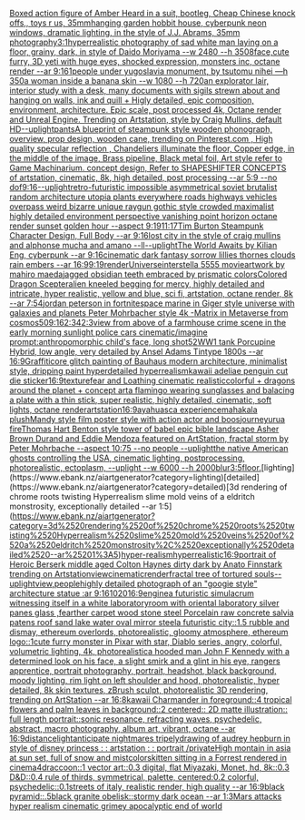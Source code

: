 [Boxed action figure of Amber Heard in a suit, bootleg, Cheap Chinese knock offs,, toys r us, 35mm](https://www.ebank.nz/aiartgenerator?category=Boxed%2520action%2520figure%2520of%2520Amber%2520Heard%2520in%2520a%2520suit%2C%2520bootleg%2C%2520Cheap%2520Chinese%2520knock%2520offs%2C%2C%2520toys%2520r%2520us%2C%252035mm)[hanging garden hobbit house, cyberpunk neon windows, dramatic lighting, in the style of J.J. Abrams, 35mm photography](https://www.ebank.nz/aiartgenerator?category=hanging%2520garden%2520hobbit%2520house%2C%2520cyberpunk%2520neon%2520windows%2C%2520dramatic%2520lighting%2C%2520in%2520the%2520style%2520of%2520J.J.%2520Abrams%2C%252035mm%2520photography)[3:1](https://www.ebank.nz/aiartgenerator?category=3%3A1)[hyperrealistic photography of sad white man laying on a floor, grainy, dark, in style of Daido Moriyama --w 2480 --h 3508](https://www.ebank.nz/aiartgenerator?category=hyperrealistic%2520photography%2520of%2520sad%2520white%2520man%2520laying%2520on%2520a%2520floor%2C%2520grainy%2C%2520dark%2C%2520in%2520style%2520of%2520Daido%2520Moriyama%2520--w%25202480%2520--h%25203508)[face,](https://www.ebank.nz/aiartgenerator?category=face%2C)[cute furry, 3D yeti with huge eyes, shocked expression, monsters inc, octane render --ar 9:16](https://www.ebank.nz/aiartgenerator?category=cute%2520furry%2C%25203D%2520yeti%2520with%2520huge%2520eyes%2C%2520shocked%2520expression%2C%2520monsters%2520inc%2C%2520octane%2520render%2520--ar%25209%3A16)[1](https://www.ebank.nz/aiartgenerator?category=1)[people under yugoslavia monument, by tsutomu nihei —h 350](https://www.ebank.nz/aiartgenerator?category=people%2520under%2520yugoslavia%2520monument%2C%2520by%2520tsutomu%2520nihei%2520%E2%80%94h%2520350)[a woman inside a banana skin --w 1080 --h 720](https://www.ebank.nz/aiartgenerator?category=a%2520woman%2520inside%2520a%2520banana%2520skin%2520--w%25201080%2520--h%2520720)[an explorator lair, interior study with a desk, many documents with sigils strewn about and hanging on walls, ink and quill + Higly detailed, epic composition, environment, architecture. Epic scale, post processed 4k, Octane render and Unreal Engine. Trending on Artstation, style by Craig Mullins, default HD](https://www.ebank.nz/aiartgenerator?category=an%2520explorator%2520lair%2C%2520interior%2520study%2520with%2520a%2520desk%2C%2520many%2520documents%2520with%2520sigils%2520strewn%2520about%2520and%2520hanging%2520on%2520walls%2C%2520ink%2520and%2520quill%2520%2B%2520Higly%2520detailed%2C%2520epic%2520composition%2C%2520environment%2C%2520architecture.%2520Epic%2520scale%2C%2520post%2520processed%25204k%2C%2520Octane%2520render%2520and%2520Unreal%2520Engine.%2520Trending%2520on%2520Artstation%2C%2520style%2520by%2520Craig%2520Mullins%2C%2520default%2520HD)[--uplight](https://www.ebank.nz/aiartgenerator?category=--uplight)[pants](https://www.ebank.nz/aiartgenerator?category=pants)[A blueprint of steampunk style wooden phonograph,  overview, prop design, wooden cane,  trending on Pinterest.com  , High quality specular reflection ,  Chandeliers illuminate the floor, Copper  edge, in the middle of the image, Brass pipeline,  Black metal foil,  Art style refer to Game Machinarium.  concept design, Refer to SHAPESHIFTER CONCEPTS  of artstation, cinematic,  8k, high detailed,  post processing    --ar 5:9   --no dof](https://www.ebank.nz/aiartgenerator?category=A%2520blueprint%2520of%2520steampunk%2520style%2520wooden%2520phonograph%2C%2520%2520overview%2C%2520prop%2520design%2C%2520wooden%2520cane%2C%2520%2520trending%2520on%2520Pinterest.com%2520%2520%2C%2520High%2520quality%2520specular%2520reflection%2520%2C%2520%2520Chandeliers%2520illuminate%2520the%2520floor%2C%2520Copper%2520%2520edge%2C%2520in%2520the%2520middle%2520of%2520the%2520image%2C%2520Brass%2520pipeline%2C%2520%2520Black%2520metal%2520foil%2C%2520%2520Art%2520style%2520refer%2520to%2520Game%2520Machinarium.%2520%2520concept%2520design%2C%2520Refer%2520to%2520SHAPESHIFTER%2520CONCEPTS%2520%2520of%2520artstation%2C%2520cinematic%2C%2520%25208k%2C%2520high%2520detailed%2C%2520%2520post%2520processing%2520%2520%2520%2520--ar%25205%3A9%2520%2520%2520--no%2520dof)[9:16](https://www.ebank.nz/aiartgenerator?category=9%3A16)[--uplight](https://www.ebank.nz/aiartgenerator?category=--uplight)[retro-futuristic impossible asymmetrical soviet brutalist random architecture utopia plants everywhere roads highways vehicles overpass weird bizarre unique raygun gothic style crowded maximalist highly detailed environment perspective vanishing point horizon octane render sunset golden hour  --aspect 9:19](https://www.ebank.nz/aiartgenerator?category=retro-futuristic%2520impossible%2520asymmetrical%2520soviet%2520brutalist%2520random%2520architecture%2520utopia%2520plants%2520everywhere%2520roads%2520highways%2520vehicles%2520overpass%2520weird%2520bizarre%2520unique%2520raygun%2520gothic%2520style%2520crowded%2520maximalist%2520highly%2520detailed%2520environment%2520perspective%2520vanishing%2520point%2520horizon%2520octane%2520render%2520sunset%2520golden%2520hour%2520%2520--aspect%25209%3A19)[11:17](https://www.ebank.nz/aiartgenerator?category=11%3A17)[Tim Burton Steampunk Character Design, Full Body --ar 9:16](https://www.ebank.nz/aiartgenerator?category=Tim%2520Burton%2520Steampunk%2520Character%2520Design%2C%2520Full%2520Body%2520--ar%25209%3A16)[lost city in the style of craig mullins and alphonse mucha and amano --ll](https://www.ebank.nz/aiartgenerator?category=lost%2520city%2520in%2520the%2520style%2520of%2520craig%2520mullins%2520and%2520alphonse%2520mucha%2520and%2520amano%2520--ll)[--uplight](https://www.ebank.nz/aiartgenerator?category=--uplight)[The World Awaits by Kilian Eng, cyberpunk --ar 9:16](https://www.ebank.nz/aiartgenerator?category=The%2520World%2520Awaits%2520by%2520Kilian%2520Eng%2C%2520cyberpunk%2520--ar%25209%3A16)[cinematic dark fantasy sorrow lillies thornes clouds rain embers --ar 16:9](https://www.ebank.nz/aiartgenerator?category=cinematic%2520dark%2520fantasy%2520sorrow%2520lillies%2520thornes%2520clouds%2520rain%2520embers%2520--ar%252016%3A9)[9:19](https://www.ebank.nz/aiartgenerator?category=9%3A19)[render](https://www.ebank.nz/aiartgenerator?category=render)[Universe](https://www.ebank.nz/aiartgenerator?category=Universe)[interstella 5555 movie](https://www.ebank.nz/aiartgenerator?category=interstella%25205555%2520movie)[artwork by mahiro maeda](https://www.ebank.nz/aiartgenerator?category=artwork%2520by%2520mahiro%2520maeda)[jagged obsidian teeth embraced by prismatic colors](https://www.ebank.nz/aiartgenerator?category=jagged%2520obsidian%2520teeth%2520embraced%2520by%2520prismatic%2520colors)[Colored Dragon Scepter](https://www.ebank.nz/aiartgenerator?category=Colored%2520Dragon%2520Scepter)[](https://www.ebank.nz/aiartgenerator?category=)[alien kneeled begging for mercy, highly detailed and intricate, hyper realistic, yellow and blue, sci fi, artstation, octane render, 8k --ar 7:5](https://www.ebank.nz/aiartgenerator?category=alien%2520kneeled%2520begging%2520for%2520mercy%2C%2520highly%2520detailed%2520and%2520intricate%2C%2520hyper%2520realistic%2C%2520yellow%2520and%2520blue%2C%2520sci%2520fi%2C%2520artstation%2C%2520octane%2520render%2C%25208k%2520--ar%25207%3A5)[4](https://www.ebank.nz/aiartgenerator?category=4)[jordan peterson in fortnite](https://www.ebank.nz/aiartgenerator?category=jordan%2520peterson%2520in%2520fortnite)[space marine in Giger style universe with galaxies and planets Peter Mohrbacher style 4k -](https://www.ebank.nz/aiartgenerator?category=space%2520marine%2520in%2520Giger%2520style%2520universe%2520with%2520galaxies%2520and%2520planets%2520Peter%2520Mohrbacher%2520style%25204k%2520-)[Matrix in Metaverse from cosmos](https://www.ebank.nz/aiartgenerator?category=Matrix%2520in%2520Metaverse%2520from%2520cosmos)[50](https://www.ebank.nz/aiartgenerator?category=50)[9:16](https://www.ebank.nz/aiartgenerator?category=9%3A16)[2:3](https://www.ebank.nz/aiartgenerator?category=2%3A3)[4](https://www.ebank.nz/aiartgenerator?category=4)[2:3](https://www.ebank.nz/aiartgenerator?category=2%3A3)[view from above of a farmhouse crime scene in the early morning sunlight police cars cinematic](https://www.ebank.nz/aiartgenerator?category=view%2520from%2520above%2520of%2520a%2520farmhouse%2520crime%2520scene%2520in%2520the%2520early%2520morning%2520sunlight%2520police%2520cars%2520cinematic)[/imagine prompt:anthropomorphic child's face, long shot](https://www.ebank.nz/aiartgenerator?category=/imagine%2520prompt%3Aanthropomorphic%2520child%27s%2520face%2C%2520long%2520shot)[5](https://www.ebank.nz/aiartgenerator?category=5)[2](https://www.ebank.nz/aiartgenerator?category=2)[WW1 tank Porcupine Hybrid, low angle, very detailed by Ansel Adams Tintype 1800s --ar 16:9](https://www.ebank.nz/aiartgenerator?category=WW1%2520tank%2520Porcupine%2520Hybrid%2C%2520low%2520angle%2C%2520very%2520detailed%2520by%2520Ansel%2520Adams%2520Tintype%25201800s%2520--ar%252016%3A9)[Graffiticore glitch painting of Bauhaus modern architecture, minimalist style, dripping paint hyperdetailed hyperrealism](https://www.ebank.nz/aiartgenerator?category=Graffiticore%2520glitch%2520painting%2520of%2520Bauhaus%2520modern%2520architecture%2C%2520minimalist%2520style%2C%2520dripping%2520paint%2520hyperdetailed%2520hyperrealism)[kawaii adeliae penguin cut die sticker](https://www.ebank.nz/aiartgenerator?category=kawaii%2520adeliae%2520penguin%2520cut%2520die%2520sticker)[16:9](https://www.ebank.nz/aiartgenerator?category=16%3A9)[texture](https://www.ebank.nz/aiartgenerator?category=texture)[fear and Loathing cinematic realistic](https://www.ebank.nz/aiartgenerator?category=fear%2520and%2520Loathing%2520cinematic%2520realistic)[colorful + dragons around the planet + concept art](https://www.ebank.nz/aiartgenerator?category=colorful%2520%2B%2520dragons%2520around%2520the%2520planet%2520%2B%2520concept%2520art)[a flamingo wearing sunglasses and balacing a plate with a thin stick, super realistic, highly detailed, cinematic, soft lights, octane render](https://www.ebank.nz/aiartgenerator?category=a%2520flamingo%2520wearing%2520sunglasses%2520and%2520balacing%2520a%2520plate%2520with%2520a%2520thin%2520stick%2C%2520super%2520realistic%2C%2520highly%2520detailed%2C%2520cinematic%2C%2520soft%2520lights%2C%2520octane%2520render)[artstation](https://www.ebank.nz/aiartgenerator?category=artstation)[16:9](https://www.ebank.nz/aiartgenerator?category=16%3A9)[ayahuasca experience](https://www.ebank.nz/aiartgenerator?category=ayahuasca%2520experience)[mahakala plush](https://www.ebank.nz/aiartgenerator?category=mahakala%2520plush)[Mandy style film poster style with action actor and boos](https://www.ebank.nz/aiartgenerator?category=Mandy%2520style%2520film%2520poster%2520style%2520with%2520action%2520actor%2520and%2520boos)[journey](https://www.ebank.nz/aiartgenerator?category=journey)[urua fire](https://www.ebank.nz/aiartgenerator?category=urua%2520fire)[Thomas Hart Benton style  tower of babel epic bible landscape Asher Brown Durand and Eddie Mendoza featured on ArtStation, fractal storm by Peter Mohrbache --aspect 10:75 --no people --uplight](https://www.ebank.nz/aiartgenerator?category=Thomas%2520Hart%2520Benton%2520style%2520%2520tower%2520of%2520babel%2520epic%2520bible%2520landscape%2520Asher%2520Brown%2520Durand%2520and%2520Eddie%2520Mendoza%2520featured%2520on%2520ArtStation%2C%2520fractal%2520storm%2520by%2520Peter%2520Mohrbache%2520--aspect%252010%3A75%2520--no%2520people%2520--uplight)[the native American ghosts controlling the USA, cinematic lighting, postprocessing, photorealistic, ectoplasm, --uplight --w 6000 --h 2000](https://www.ebank.nz/aiartgenerator?category=the%2520native%2520American%2520ghosts%2520controlling%2520the%2520USA%2C%2520cinematic%2520lighting%2C%2520postprocessing%2C%2520photorealistic%2C%2520ectoplasm%2C%2520--uplight%2520--w%25206000%2520--h%25202000)[blur](https://www.ebank.nz/aiartgenerator?category=blur)[3:5](https://www.ebank.nz/aiartgenerator?category=3%3A5)[floor.](https://www.ebank.nz/aiartgenerator?category=floor.)[lighting](https://www.ebank.nz/aiartgenerator?category=lighting)[detailed](https://www.ebank.nz/aiartgenerator?category=detailed)[3d rendering of chrome roots twisting Hyperrealism slime mold veins of a eldritch monstrosity, exceptionally detailed --ar 1:5](https://www.ebank.nz/aiartgenerator?category=3d%2520rendering%2520of%2520chrome%2520roots%2520twisting%2520Hyperrealism%2520slime%2520mold%2520veins%2520of%2520a%2520eldritch%2520monstrosity%2C%2520exceptionally%2520detailed%2520--ar%25201%3A5)[hyper-realism](https://www.ebank.nz/aiartgenerator?category=hyper-realism)[hyperrealistic](https://www.ebank.nz/aiartgenerator?category=hyperrealistic)[16:9](https://www.ebank.nz/aiartgenerator?category=16%3A9)[portrait of Heroic Berserk middle aged Colton Haynes dirty dark by Anato Finnstark trending on Artstation](https://www.ebank.nz/aiartgenerator?category=portrait%2520of%2520Heroic%2520Berserk%2520middle%2520aged%2520Colton%2520Haynes%2520dirty%2520dark%2520by%2520Anato%2520Finnstark%2520trending%2520on%2520Artstation)[view](https://www.ebank.nz/aiartgenerator?category=view)[cinematic](https://www.ebank.nz/aiartgenerator?category=cinematic)[render](https://www.ebank.nz/aiartgenerator?category=render)[fractal tree of tortured souls](https://www.ebank.nz/aiartgenerator?category=fractal%2520tree%2520of%2520tortured%2520souls)[--uplight](https://www.ebank.nz/aiartgenerator?category=--uplight)[view,](https://www.ebank.nz/aiartgenerator?category=view%2C)[people](https://www.ebank.nz/aiartgenerator?category=people)[highly detailed photograph of an "googie style" architecture statue :ar 9:16](https://www.ebank.nz/aiartgenerator?category=highly%2520detailed%2520photograph%2520of%2520an%2520%22googie%2520style%22%2520architecture%2520statue%2520%3Aar%25209%3A16)[1020](https://www.ebank.nz/aiartgenerator?category=1020)[16:9](https://www.ebank.nz/aiartgenerator?category=16%3A9)[engine](https://www.ebank.nz/aiartgenerator?category=engine)[a futuristic simulacrum witnessing itself in a white laboratory](https://www.ebank.nz/aiartgenerator?category=a%2520futuristic%2520simulacrum%2520witnessing%2520itself%2520in%2520a%2520white%2520laboratory)[room with oriental laboratory  silver panes glass  ,fearther carpet wood stone steel Porcelain raw  concrete salvia patens roof sand lake water oval mirror steel](https://www.ebank.nz/aiartgenerator?category=room%2520with%2520oriental%2520laboratory%2520%2520silver%2520panes%2520glass%2520%2520%2Cfearther%2520carpet%2520wood%2520stone%2520steel%2520Porcelain%2520raw%2520%2520concrete%2520salvia%2520patens%2520roof%2520sand%2520lake%2520water%2520oval%2520mirror%2520steel)[a futuristic city::1.5  rubble and dismay, ethereum overlords, photorealistic, gloomy atmosphere, ethereum logo::1](https://www.ebank.nz/aiartgenerator?category=a%2520futuristic%2520city%3A%3A1.5%2520%2520rubble%2520and%2520dismay%2C%2520ethereum%2520overlords%2C%2520photorealistic%2C%2520gloomy%2520atmosphere%2C%2520ethereum%2520logo%3A%3A1)[cute furry monster in Pixar with star, Diablo series, angry, colorful, volumetric lighting, 4k, photorealistic](https://www.ebank.nz/aiartgenerator?category=cute%2520furry%2520monster%2520in%2520Pixar%2520with%2520star%2C%2520Diablo%2520series%2C%2520angry%2C%2520colorful%2C%2520volumetric%2520lighting%2C%25204k%2C%2520photorealistic)[a hooded man John F Kennedy with a determined look on his face, a slight smirk and a glint in his eye, rangers apprentice, portrait photography, portrait, headshot, black background, moody lighting, rim light on left shoulder and hood, photorealistic, hyper detailed, 8k skin textures, zBrush sculpt, photorealistic 3D rendering, trending on ArtStation --ar 16:8](https://www.ebank.nz/aiartgenerator?category=a%2520hooded%2520man%2520John%2520F%2520Kennedy%2520with%2520a%2520determined%2520look%2520on%2520his%2520face%2C%2520a%2520slight%2520smirk%2520and%2520a%2520glint%2520in%2520his%2520eye%2C%2520rangers%2520apprentice%2C%2520portrait%2520photography%2C%2520portrait%2C%2520headshot%2C%2520black%2520background%2C%2520moody%2520lighting%2C%2520rim%2520light%2520on%2520left%2520shoulder%2520and%2520hood%2C%2520photorealistic%2C%2520hyper%2520detailed%2C%25208k%2520skin%2520textures%2C%2520zBrush%2520sculpt%2C%2520photorealistic%25203D%2520rendering%2C%2520trending%2520on%2520ArtStation%2520--ar%252016%3A8)[kawaii Charmander in foreground::4 tropical flowers and palm leaves in background::2 centered:: 2D matte illustration:: full length portrait::](https://www.ebank.nz/aiartgenerator?category=kawaii%2520Charmander%2520in%2520foreground%3A%3A4%2520tropical%2520flowers%2520and%2520palm%2520leaves%2520in%2520background%3A%3A2%2520centered%3A%3A%25202D%2520matte%2520illustration%3A%3A%2520full%2520length%2520portrait%3A%3A)[sonic resonance, refracting waves, psychedelic, abstract, macro photography, album art, vibrant, octane --ar 16:9](https://www.ebank.nz/aiartgenerator?category=sonic%2520resonance%2C%2520refracting%2520waves%2C%2520psychedelic%2C%2520abstract%2C%2520macro%2520photography%2C%2520album%2520art%2C%2520vibrant%2C%2520octane%2520--ar%252016%3A9)[distance](https://www.ebank.nz/aiartgenerator?category=distance)[light](https://www.ebank.nz/aiartgenerator?category=light)[anticipate nightmares tripely](https://www.ebank.nz/aiartgenerator?category=anticipate%2520nightmares%2520tripely)[drawing of audrey hepburn in style of disney princess : : artstation : : portrait /private](https://www.ebank.nz/aiartgenerator?category=drawing%2520of%2520audrey%2520hepburn%2520in%2520style%2520of%2520disney%2520princess%2520%3A%2520%3A%2520artstation%2520%3A%2520%3A%2520portrait%2520/private)[High montain in asia at sun set, full of snow and mist](https://www.ebank.nz/aiartgenerator?category=High%2520montain%2520in%2520asia%2520at%2520sun%2520set%2C%2520full%2520of%2520snow%2520and%2520mist)[colors](https://www.ebank.nz/aiartgenerator?category=colors)[kitten sitting in a Forrest rendered in cinema4d](https://www.ebank.nz/aiartgenerator?category=kitten%2520sitting%2520in%2520a%2520Forrest%2520rendered%2520in%2520cinema4d)[raccoon::1 vector art::0.3 digital, flat Miyazaki, Monet, hd, 8k::0.3 D&D::0.4 rule of thirds, symmetrical, palette, centered:0.2 colorful, psychedelic::0.1](https://www.ebank.nz/aiartgenerator?category=raccoon%3A%3A1%2520vector%2520art%3A%3A0.3%2520digital%2C%2520flat%2520Miyazaki%2C%2520Monet%2C%2520hd%2C%25208k%3A%3A0.3%2520D%26D%3A%3A0.4%2520rule%2520of%2520thirds%2C%2520symmetrical%2C%2520palette%2C%2520centered%3A0.2%2520colorful%2C%2520psychedelic%3A%3A0.1)[streets of italy, realistic render, high quality --ar 16:9](https://www.ebank.nz/aiartgenerator?category=streets%2520of%2520italy%2C%2520realistic%2520render%2C%2520high%2520quality%2520--ar%252016%3A9)[black pyramid::.5black granite obelisk::stormy dark ocean --ar 1:3](https://www.ebank.nz/aiartgenerator?category=black%2520pyramid%3A%3A.5black%2520granite%2520obelisk%3A%3Astormy%2520dark%2520ocean%2520--ar%25201%3A3)[Mars attacks hyper realism cinematic grimey apocalyptic end of world](https://www.ebank.nz/aiartgenerator?category=Mars%2520attacks%2520hyper%2520realism%2520cinematic%2520grimey%2520apocalyptic%2520end%2520of%2520world)